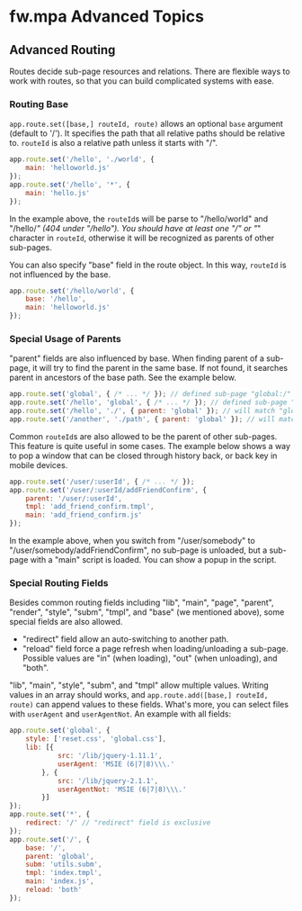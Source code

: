 # fw.mpa Advanced Topics #

## Advanced Routing ##

Routes decide sub-page resources and relations.
There are flexible ways to work with routes, so that you can build complicated systems with ease.

### Routing Base ###

`app.route.set([base,] routeId, route)` allows an optional `base` argument (default to '/').
It specifies the path that all relative paths should be relative to.
`routeId` is also a relative path unless it starts with "/".

```js
app.route.set('/hello', './world', {
	main: 'helloworld.js'
});
app.route.set('/hello', '*', {
	main: 'hello.js'
});
```

In the example above, the `routeId`s will be parse to "/hello/world" and "/hello/*" (404 under "/hello").
You should have at least one "/" or "*" character in `routeId`, otherwise it will be recognized as parents of other sub-pages.

You can also specify "base" field in the route object.
In this way, `routeId` is not influenced by the base.

```js
app.route.set('/hello/world', {
	base: '/hello',
	main: 'helloworld.js'
});
```

### Special Usage of Parents ###

"parent" fields are also influenced by base.
When finding parent of a sub-page, it will try to find the parent in the same base.
If not found, it searches parent in ancestors of the base path.
See the example below.

```js
app.route.set('global', { /* ... */ }); // defined sub-page "global:/"
app.route.set('/hello', 'global', { /* ... */ }); // defined sub-page "global:/hello"
app.route.set('/hello', './', { parent: 'global' }); // will match "global:/hello"
app.route.set('/another', './path', { parent: 'global' }); // will match "global:/"
```

Common `routeId`s are also allowed to be the parent of other sub-pages.
This feature is quite useful in some cases.
The example below shows a way to pop a window that can be closed through history back, or back key in mobile devices.

```js
app.route.set('/user/:userId', { /* ... */ });
app.route.set('/user/:userId/addFriendConfirm', {
	parent: '/user/:userId',
	tmpl: 'add_friend_confirm.tmpl',
	main: 'add_friend_confirm.js'
});
```

In the example above, when you switch from "/user/somebody" to "/user/somebody/addFriendConfirm", no sub-page is unloaded, but a sub-page with a "main" script is loaded.
You can show a popup in the script.

### Special Routing Fields ###

Besides common routing fields including "lib", "main", "page", "parent", "render", "style", "subm", "tmpl", and "base" (we mentioned above), some special fields are also allowed.

* "redirect" field allow an auto-switching to another path.
* "reload" field force a page refresh when loading/unloading a sub-page. Possible values are "in" (when loading), "out" (when unloading), and "both".

"lib", "main", "style", "subm", and "tmpl" allow multiple values.
Writing values in an array should works, and `app.route.add([base,] routeId, route)` can append values to these fields.
What's more, you can select files with `userAgent` and `userAgentNot`.
An example with all fields:

```js
app.route.set('global', {
	style: ['reset.css', 'global.css'],
	lib: [{
			src: '/lib/jquery-1.11.1',
			userAgent: 'MSIE (6|7|8)\\\.'
		}, {
			src: '/lib/jquery-2.1.1',
			userAgentNot: 'MSIE (6|7|8)\\\.'
		}]
});
app.route.set('*', {
	redirect: '/' // "redirect" field is exclusive
});
app.route.set('/', {
	base: '/',
	parent: 'global',
	subm: 'utils.subm',
	tmpl: 'index.tmpl',
	main: 'index.js',
	reload: 'both'
});
```
